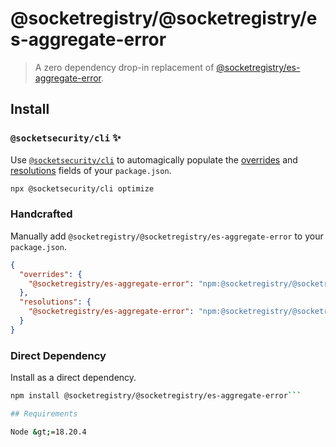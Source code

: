 # @socketregistry/@socketregistry/es-aggregate-error

> A zero dependency drop-in replacement of
> [@socketregistry/es-aggregate-error](https://www.npmjs.com/package/@socketregistry/es-aggregate-error).

## Install

### `@socketsecurity/cli` :sparkles:

Use [`@socketsecurity/cli`](https://www.npmjs.com/package/@socketsecurity/cli)
to automagically populate the
[overrides](https://docs.npmjs.com/cli/v9/configuring-npm/package-json#overrides)
and [resolutions](https://yarnpkg.com/configuration/manifest#resolutions) fields
of your `package.json`.

```sh
npx @socketsecurity/cli optimize
```

### Handcrafted

Manually add `@socketregistry/@socketregistry/es-aggregate-error` to your
`package.json`.

```json
{
  "overrides": {
    "@socketregistry/es-aggregate-error": "npm:@socketregistry/@socketregistry/es-aggregate-error@^1"
  },
  "resolutions": {
    "@socketregistry/es-aggregate-error": "npm:@socketregistry/@socketregistry/es-aggregate-error@^1"
  }
}
```

### Direct Dependency

Install as a direct dependency.

````sh
npm install @socketregistry/@socketregistry/es-aggregate-error```

## Requirements

Node &gt;=18.20.4
````
